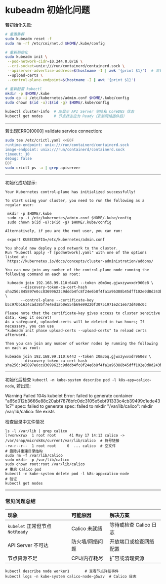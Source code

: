# kubeadm 初始化问题

[^tag ]: kubernetes



若初始化失败: 

```bash
# 重置集群
sudo kubeadm reset -f
sudo rm -rf /etc/cni/net.d $HOME/.kube/config

# 重新初始化
sudo kubeadm init \
 --pod-network-cidr=10.244.0.0/16 \
 --cri-socket=unix:///run/containerd/containerd.sock \
 --apiserver-advertise-address=$(hostname -I | awk '{print $1}')  # 显式指定 API Server 地址
 --upload-certs \
 --control-plane-endpoint=$(hostname -I | awk '{print $1}')

# 重新配置 kubectl
mkdir -p $HOME/.kube
sudo cp -i /etc/kubernetes/admin.conf $HOME/.kube/config
sudo chown $(id -u):$(id -g) $HOME/.kube/config

kubectl cluster-info  # 应显示 API Server 地址和 CoreDNS 状态
kubectl get nodes     # 节点状态应为 Ready（安装网络插件后）
```

---

若出现ERRO[0000] validate service connection: 

```bash
sudo tee /etc/crictl.yaml <<EOF
runtime-endpoint: unix:///run/containerd/containerd.sock
image-endpoint: unix:///run/containerd/containerd.sock
timeout: 10
debug: false
EOF
sudo crictl ps -a | grep apiserver
```

---

初始化成功提示:

```text
Your Kubernetes control-plane has initialized successfully!

To start using your cluster, you need to run the following as a regular user:

 mkdir -p $HOME/.kube
 sudo cp -i /etc/kubernetes/admin.conf $HOME/.kube/config
 sudo chown $(id -u):$(id -g) $HOME/.kube/config

Alternatively, if you are the root user, you can run:

 export KUBECONFIG=/etc/kubernetes/admin.conf

You should now deploy a pod network to the cluster.
Run "kubectl apply -f [podnetwork].yaml" with one of the options listed at:
 https://kubernetes.io/docs/concepts/cluster-administration/addons/

You can now join any number of the control-plane node running the following command on each as root:

 kubeadm join 192.168.99.110:6443 --token z0m3oq.gjwxzywvxdr960e8 \
       --discovery-token-ca-cert-hash sha256:845897e0cc83699623c9dddb4fc8f24e6b8f4fa1a96388b45dff102e0d8d243b \
       --control-plane --certificate-key b5c97bb1634cad385f7e4ed1ab0e554b69e99220f30751971e2c1e673d408c0c

Please note that the certificate-key gives access to cluster sensitive data, keep it secret!
As a safeguard, uploaded-certs will be deleted in two hours; If necessary, you can use
"kubeadm init phase upload-certs --upload-certs" to reload certs afterward.

Then you can join any number of worker nodes by running the following on each as root:

kubeadm join 192.168.99.110:6443 --token z0m3oq.gjwxzywvxdr960e8 \
       --discovery-token-ca-cert-hash sha256:845897e0cc83699623c9dddb4fc8f24e6b8f4fa1a96388b45dff102e0d8d243b
```

---

初始化后检查 `kubectl -n kube-system describe pod -l k8s-app=calico-node`, 若出现: 

Warning  Failed     104s                 kubelet            Error: failed to generate container "a65d012b3666e88c20abf7876bfc0dc3105e5ebf91333c4cb39499c1ede431c7" spec: failed to generate spec: failed to mkdir "/var/lib/calico": mkdir /var/lib/calico: file exists

检查目录中文件情况
```shell
ls -l /var/lib | grep calico
lrwxrwxrwx  1 root root      41 May 17 14:13 calico -> /var/snap/microk8s/current/var/lib/calico  # 符号链接
-rw-r--r--  1 root root     0  ... calico  # 空文件
# 删除并重建目录结构
sudo rm -f /var/lib/calico
sudo mkdir -p /var/lib/calico
sudo chown root:root /var/lib/calico
# 重启 Calico pod
kubectl -n kube-system delete pod -l k8s-app=calico-node
# 验证
kubectl get nodes
```
---
### 常见问题总结

| **现象**                        | **可能原因**    | **解决方案**           |
| :------------------------------ | :-------------- | :--------------------- |
| `kubelet` 正常但节点 `NotReady` | Calico 未就绪   | 等待或检查 Calico 日志 |
| API Server 不可达               | 防火墙/网络问题 | 开放端口或检查网络配置 |
| 节点资源不足                    | CPU/内存耗尽    | 扩容或清理资源         |

```shell
kubectl describe node worker1       # 查看节点详细事件
kubectl logs -n kube-system calico-node-g5wzv  # Calico 日志
```